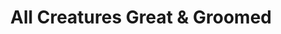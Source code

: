 ---
title: "All Creatures Great & Groomed"
url: /indianapolis/all-creatures-great-und-groomed/
shop: Tiersalon
---